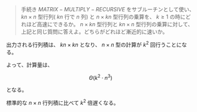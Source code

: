 <!--
<script type="text/javascript" async
  src="https://cdnjs.cloudflare.com/ajax/libs/mathjax/2.7.7/MathJax.js?config=TeX-MML-AM_CHTML">
</script>
-->
>手続き $MATRIX-MULTIPLY-RECURSIVE$ をサブルーチンとして使い、 $kn \times n$ 型行列( $kn$ 行で $n$ 列) と $n \times kn$ 型行列の乗算を、 $k\geq 1$ の時にどれほど高速にできるか。 $n\times kn$ 型行列と $kn \times n$ 型行列の乗算に対して、上記と同じ質問に答えよ。どちらがどれほど漸近的に速いか。

出力される行列積は、 $kn\times kn$ となり、 $n\times n$ 型の計算が $k^2$ 回行うことになる。


よって、計算量は、

$$
\Theta(k^2 \cdot n^3)
$$

となる。

標準的な $n\times n$ 行列積に比べて $k^2$ 倍遅くなる。